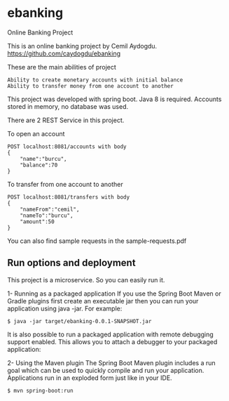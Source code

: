 # ebanking
Online Banking Project

This is an online banking project by Cemil Aydogdu.
https://github.com/caydogdu/ebanking

These are the main abilities of project

    Ability to create monetary accounts with initial balance
    Ability to transfer money from one account to another

This project was developed with spring boot. Java 8 is required. Accounts stored in memory, no database was used.

There are 2 REST Service in this project.

To open an account

    POST localhost:8081/accounts with body
    {
        "name":"burcu",
        "balance":70
    }

To transfer from one account to another
    
    POST localhost:8081/transfers with body
    {
        "nameFrom":"cemil",
        "nameTo":"burcu",
        "amount":50
    }

You can also find sample requests in the sample-requests.pdf

## Run options and deployment

This project is a microservice. So you can easily run it.

1- Running as a packaged application
If you use the Spring Boot Maven or Gradle plugins first create an executable jar then you can run your application using java -jar. For example:

    $ java -jar target/ebanking-0.0.1-SNAPSHOT.jar

It is also possible to run a packaged application with remote debugging support enabled. This allows you to attach a debugger to your packaged application:

2- Using the Maven plugin
The Spring Boot Maven plugin includes a run goal which can be used to quickly compile and run your application. Applications run in an exploded form just like in your IDE.

    $ mvn spring-boot:run

